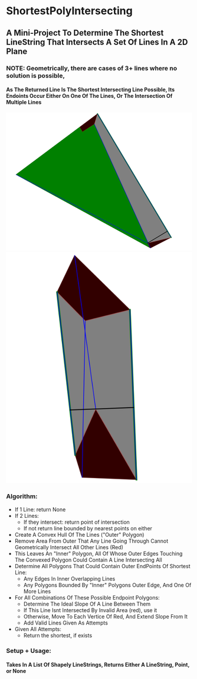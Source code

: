# ShortestPolyIntersecting

## A Mini-Project To Determine The Shortest LineString That Intersects A Set Of Lines In A 2D Plane

### NOTE: Geometrically, there are cases of 3+ lines where no solution is possible, 


#### As The Returned Line Is The Shortest Intersecting Line Possible, Its Endoints Occur Either On One Of The Lines, Or The Intersection Of Multiple Lines


![Example 1](https://github.com/lduncan1712/ShortestPolyIntersecting/blob/main/visuals/Screenshot%202025-01-20%20213842.png)
![Example 3](https://github.com/lduncan1712/ShortestPolyIntersecting/blob/main/visuals/Screenshot%202025-01-20%20214300.png)



### Algorithm:
- If 1 Line: return None
- If 2 Lines:
  - If they intersect: return point of intersection
  - If not return line bounded by nearest points on either
- Create A Convex Hull Of The Lines ("Outer" Polygon)
- Remove Area From Outer That Any Line Going Through Cannot Geometrically Intersect All Other Lines (Red)
- This Leaves An "Inner" Polygon, All Of Whose Outer Edges Touching The Convexed Polygon Could Contain A Line Intersecting All
- Determine All Polygons That Could Contain Outer EndPoints Of Shortest Line:
    - Any Edges In Inner Overlapping Lines
    - Any Polygons Bounded By "Inner" Polygons Outer Edge, And One Of More Lines
- For All Combinations Of These Possible Endpoint Polygons:
    - Determine The Ideal Slope Of A Line Between Them
    - If This Line Isnt Intersected By Invalid Area (red), use it
    - Otherwise, Move To Each Vertice Of Red, And Extend Slope From It
    - Add Valid Lines Given As Attempts
- Given All Attempts:
    - Return the shortest, if exists



### Setup + Usage:
#### Takes In A List Of Shapely LineStrings, Returns Either A LineString, Point, or None


